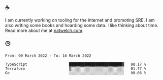 ### ☕

I am currently working on tooling for the internet and promoting SRE. I am also writing some books and hoarding some data. I like thinking about time. Read more about me at [natwelch.com](https://natwelch.com).

### 🕒

<!--START_SECTION:waka-->

```text
From: 09 March 2022 - To: 16 March 2022

TypeScript                   ████████████████████████▓   98.17 %
Terraform                    ▒░░░░░░░░░░░░░░░░░░░░░░░░   01.77 %
Go                           ░░░░░░░░░░░░░░░░░░░░░░░░░   00.06 %
```

<!--END_SECTION:waka-->
